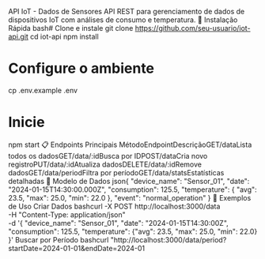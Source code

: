API IoT - Dados de Sensores
API REST para gerenciamento de dados de dispositivos IoT com análises de consumo e temperatura.
🚀 Instalação Rápida
bash# Clone e instale
git clone https://github.com/seu-usuario/iot-api.git
cd iot-api
npm install

# Configure o ambiente
cp .env.example .env

# Inicie
npm start
📋 Endpoints Principais
MétodoEndpointDescriçãoGET/dataLista todos os dadosGET/data/:idBusca por IDPOST/dataCria novo registroPUT/data/:idAtualiza dadosDELETE/data/:idRemove dadosGET/data/periodFiltra por períodoGET/data/statsEstatísticas detalhadas
💾 Modelo de Dados
json{
  "device_name": "Sensor_01",
  "date": "2024-01-15T14:30:00.000Z",
  "consumption": 125.5,
  "temperature": {
    "avg": 23.5,
    "max": 25.0,
    "min": 22.0
  },
  "event": "normal_operation"
}
🔧 Exemplos de Uso
Criar Dados
bashcurl -X POST http://localhost:3000/data \
  -H "Content-Type: application/json" \
  -d '{
    "device_name": "Sensor_01",
    "date": "2024-01-15T14:30:00Z",
    "consumption": 125.5,
    "temperature": {"avg": 23.5, "max": 25.0, "min": 22.0}
  }'
Buscar por Período
bashcurl "http://localhost:3000/data/period?startDate=2024-01-01&endDate=2024-01
